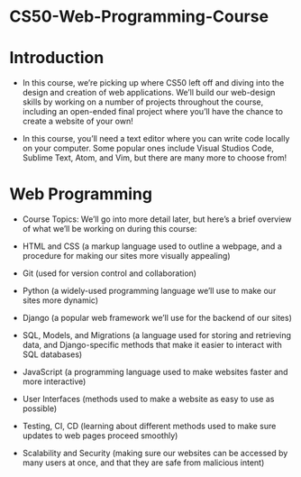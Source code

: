 # CS50-Web-Programming-Course

# Introduction

 - In this course, we’re picking up where CS50 left off and diving into the design and creation of web applications. We’ll build our web-design skills by working on a number of projects throughout the course, including an open-ended final project where you’ll have the chance to create a website of your own!
 
 - In this course, you’ll need a text editor where you can write code locally on your computer. Some popular ones include Visual Studios Code, Sublime Text, Atom, and Vim, but there are many more to choose from!
 # Web Programming

 - Course Topics: We’ll go into more detail later, but here’s a brief overview of what we’ll be working on during this course:


 - HTML and CSS (a markup language used to outline a webpage, and a procedure for making our sites more visually appealing)
 - Git (used for version control and collaboration)
 - Python (a widely-used programming language we’ll use to make our sites more dynamic)
 - Django (a popular web framework we’ll use for the backend of our sites)
 - SQL, Models, and Migrations (a language used for storing and retrieving data, and Django-specific methods that make it easier to interact with SQL databases)
 - JavaScript (a programming language used to make websites faster and more interactive)
 - User Interfaces (methods used to make a website as easy to use as possible)
 - Testing, CI, CD (learning about different methods used to make sure updates to web pages proceed smoothly)
 - Scalability and Security (making sure our websites can be accessed by many users at once, and that they are safe from malicious intent)